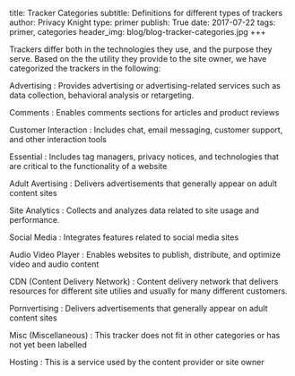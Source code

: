 title: Tracker Categories
subtitle: Definitions for different types of trackers 
author: Privacy Knight
type: primer
publish: True
date: 2017-07-22
tags: primer, categories
header_img: blog/blog-tracker-categories.jpg
+++

Trackers differ both in the technologies they use, and the 
purpose they serve. Based on the the utility they provide 
to the site owner, we have categorized the trackers in the following: 


Advertising
:   Provides advertising or advertising-related services such 
    as data collection, behavioral analysis or retargeting.

Comments
:   Enables comments sections for articles and product reviews


Customer Interaction
:   Includes chat, email messaging, customer support, and other 
    interaction tools


Essential
:   Includes tag managers, privacy notices, and technologies 
    that are critical to the functionality of a website


Adult Avertising
:   Delivers advertisements that generally appear on adult 
    content sites


Site Analytics
:   Collects and analyzes data related to site usage and 
    performance.


Social Media
:   Integrates features related to social media sites


Audio Video Player
:   Enables websites to publish, distribute, and optimize 
    video and audio content


CDN (Content Delivery Network)
:   Content delivery network that delivers resources for 
    different site utilies and usually for many different customers.


Pornvertising
:   Delivers advertisements that generally appear on adult 
    content sites


Misc (Miscellaneous)
:   This tracker does not fit in other categories or has 
    not yet been labelled


Hosting
:   This is a service used by the content provider or site owner
